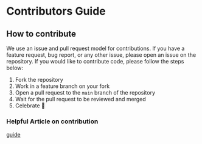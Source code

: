 # Contributors Guide

## How to contribute

We use an issue and pull request model for contributions. If you have a feature request, bug report, or any other issue, please open an issue on the repository. If you would like to contribute code, please follow the steps below:

1. Fork the repository
2. Work in a feature branch on your fork
3. Open a pull request to the `main` branch of the repository
4. Wait for the pull request to be reviewed and merged
5. Celebrate 🎉

### Helpful Article on contribution

[guide](https://akrabat.com/the-beginners-guide-to-contributing-to-a-github-project/)
